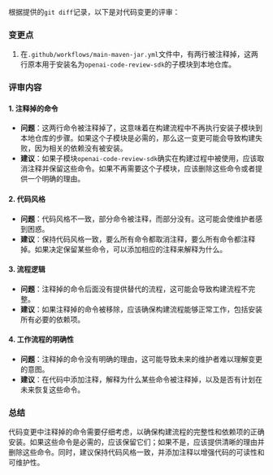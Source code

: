根据提供的`git diff`记录，以下是对代码变更的评审：

### 变更点
1. 在`.github/workflows/main-maven-jar.yml`文件中，有两行被注释掉，这两行原本用于安装名为`openai-code-review-sdk`的子模块到本地仓库。

### 评审内容

#### 1. 注释掉的命令
- **问题**：这两行命令被注释掉了，这意味着在构建流程中不再执行安装子模块到本地仓库的步骤。如果这个子模块是必需的，那么这一变更可能会导致构建失败，因为相关的依赖没有被安装。
- **建议**：如果子模块`openai-code-review-sdk`确实在构建过程中被使用，应该取消注释并保留这些命令。如果不再需要这个子模块，应该删除这些命令或者提供一个明确的理由。

#### 2. 代码风格
- **问题**：代码风格不一致，部分命令被注释，而部分没有。这可能会使维护者感到困惑。
- **建议**：保持代码风格一致，要么所有命令都取消注释，要么所有命令都注释掉。如果决定保留某些命令，可以添加相应的注释来解释为什么。

#### 3. 流程逻辑
- **问题**：注释掉的命令后面没有提供替代的流程，这可能会导致构建流程不完整。
- **建议**：如果注释掉的命令被移除，应该确保构建流程能够正常工作，包括安装所有必要的依赖项。

#### 4. 工作流程的明确性
- **问题**：注释掉的命令没有明确的理由，这可能导致未来的维护者难以理解变更的意图。
- **建议**：在代码中添加注释，解释为什么某些命令被注释掉，以及是否有计划在未来恢复这些命令。

### 总结
代码变更中注释掉的命令需要仔细考虑，以确保构建流程的完整性和依赖项的正确安装。如果这些命令是必需的，应该保留它们；如果不是，应该提供清晰的理由并删除这些命令。同时，建议保持代码风格一致，并添加注释以增强代码的可读性和可维护性。